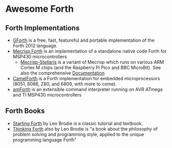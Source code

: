 # Awesome Forth

## Forth Implementations

- [GForth](https://gforth.org/) is a free, fast, featureful and portable implementation of the Forth 2012 language.
- [Mecrisp Forth](http://mecrisp.sourceforge.net/) is an implementation of a standalone native code Forth for MSP430 microcontrollers
  - [Mecrisp-Stellaris](http://mecrisp.sourceforge.net/) is a variant of Mecrisp which runs on various ARM Cortex M chips (and the Raspberry Pi Pico and BBC MicroBit). See also the comprehensive [Documentation](https://mecrisp-stellaris-folkdoc.sourceforge.io/)
- [CamelForth](http://camelforth.com) is a Forth implementation for embedded microprocessors (8051, 8086, Z80, and 6809, with more to come).
- [amForth](https://sourceforge.net/projects/amforth/) is an extensible command interpreter running on AVR ATmega and TI MSP430 microcontrollers

## Forth Books

- [Starting Forth](https://www.forth.com/starting-forth/) by Leo Brodie is a classic tutorial and textbook.
- [Thinking Forth](http://thinking-forth.sourceforge.net/) also by Leo Brodie is "a book about the philosophy of problem solving and programming style, applied to the unique programming language Forth"
